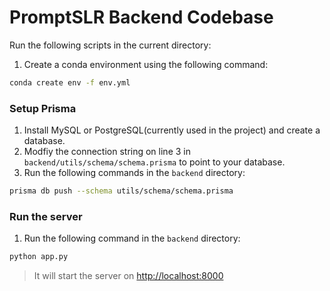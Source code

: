# PromptSLR Backend Codebase
Run the following scripts in the current directory:

1. Create a conda environment using the following command:
```bash
conda create env -f env.yml
```

### Setup Prisma
1. Install MySQL or PostgreSQL(currently used in the project) and create a database.
2. Modfiy the connection string on line 3 in `backend/utils/schema/schema.prisma` to point to your database.
3. Run the following commands in the `backend` directory:
```bash
prisma db push --schema utils/schema/schema.prisma
```

### Run the server
1. Run the following command in the `backend` directory:
```bash
python app.py
```
> It will start the server on [http://localhost:8000](http://localhost:8000)
